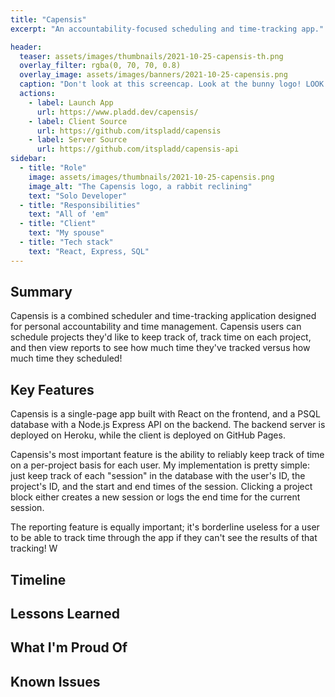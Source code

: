 ```yaml
---
title: "Capensis"
excerpt: "An accountability-focused scheduling and time-tracking app."

header:
  teaser: assets/images/thumbnails/2021-10-25-capensis-th.png
  overlay_filter: rgba(0, 70, 70, 0.8)
  overlay_image: assets/images/banners/2021-10-25-capensis.png
  caption: "Don't look at this screencap. Look at the bunny logo! LOOK AT IT. I AM SO PROUD"
  actions:
    - label: Launch App
      url: https://www.pladd.dev/capensis/
    - label: Client Source
      url: https://github.com/itspladd/capensis
    - label: Server Source
      url: https://github.com/itspladd/capensis-api
sidebar:
  - title: "Role"
    image: assets/images/thumbnails/2021-10-25-capensis.png
    image_alt: "The Capensis logo, a rabbit reclining"
    text: "Solo Developer"
  - title: "Responsibilities"
    text: "All of 'em"
  - title: "Client"
    text: "My spouse"
  - title: "Tech stack"
    text: "React, Express, SQL"
---
```


## Summary

Capensis is a combined scheduler and time-tracking application designed for personal accountability and time management. Capensis users can schedule projects they'd like to keep track of, track time on each project, and then view reports to see how much time they've tracked versus how much time they scheduled!

## Key Features

<!-- What important technologies, features, etc were in this project? -->
Capensis is a single-page app built with React on the frontend, and a PSQL database with a Node.js Express API on the backend. The backend server is deployed on Heroku, while the client is deployed on GitHub Pages.

Capensis's most important feature is the ability to reliably keep track of time on a per-project basis for each user. My implementation is pretty simple: just keep track of each "session" in the database with the user's ID, the project's ID, and the start and end times of the session. Clicking a project block either creates a new session or logs the end time for the current session.

The reporting feature is equally important; it's borderline useless for a user to be able to track time through the app if they can't see the results of that tracking! W

## Timeline

<!-- How long did it take? -->

## Lessons Learned

<!-- What new skills did I learn? What roadblocks did I encounter? What challenges did I overcome? -->

## What I'm Proud Of

<!-- What am I particularly happy about from this project? -->

## Known Issues

<!-- Optional: what needs to be addressed? -->
